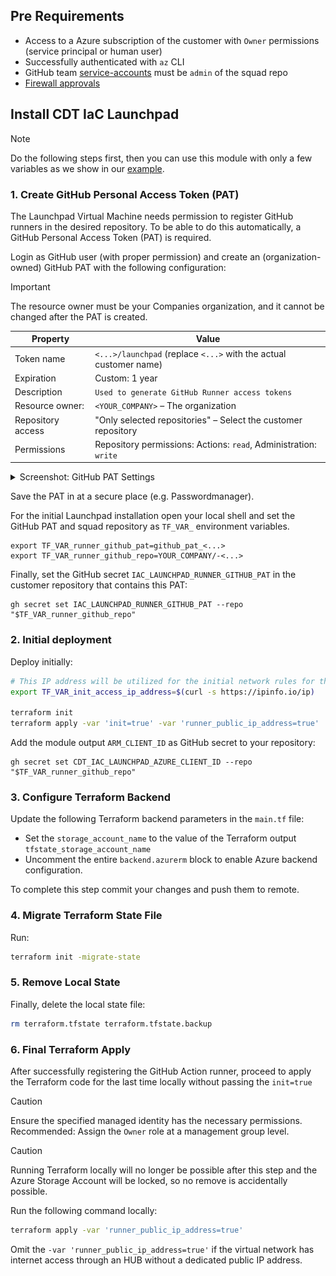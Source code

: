 ## Pre Requirements

- Access to a Azure subscription of the customer with `Owner` permissions (service principal or human user)
- Successfully authenticated with `az` CLI
- GitHub team [service-accounts](https://github.com/orgs/cloudeteer/teams/service-accounts) must be `admin` of the squad repo
- [Firewall approvals](./docs/firewall-approvals.md)

## Install CDT IaC Launchpad

> [!NOTE]
> Do the following steps first, then you can use this module with only a few variables as we show in our [example](https://github.com/cloudeteer/terraform-azurerm-launchpad/blob/main/examples/usage/main.tf).

### 1. Create GitHub Personal Access Token (PAT)

The Launchpad Virtual Machine needs permission to register GitHub runners in the desired repository. To be able to do this automatically, a GitHub Personal Access Token (PAT) is required.

Login as GitHub user (with proper permission) and create an (organization-owned) GitHub PAT with the following configuration:

> [!IMPORTANT]
> The resource owner must be your Companies organization, and it cannot be changed after the PAT is created.

| Property          | Value                                                             |
|-------------------|-------------------------------------------------------------------|
| Token name        | `<...>/launchpad` (replace `<...>` with the actual customer name) |
| Expiration        | Custom: 1 year                                                    |
| Description       | `Used to generate GitHub Runner access tokens`                    |
| Resource owner:   | `<YOUR_COMPANY>` – The organization                               |
| Repository access | "Only selected repositories" – Select the customer repository     |
| Permissions       | Repository permissions: Actions: `read`, Administration: `write`  |

<details>
<summary>Screenshot: GitHub PAT Settings</summary>

![Screenshot: GitHub PAT Settings](images/github-pat-settings.png)
</details>

Save the PAT in at a secure place (e.g. Passwordmanager).

For the initial Launchpad installation open your local shell
and set the GitHub PAT and squad repository as `TF_VAR_` environment variables.

```shell
export TF_VAR_runner_github_pat=github_pat_<...>
export TF_VAR_runner_github_repo=YOUR_COMPANY/-<...>
```

Finally, set the GitHub secret `IAC_LAUNCHPAD_RUNNER_GITHUB_PAT` in the customer repository that contains this PAT:

```shell
gh secret set IAC_LAUNCHPAD_RUNNER_GITHUB_PAT --repo "$TF_VAR_runner_github_repo"
```

### 2. Initial deployment

Deploy initially:

```sh
# This IP address will be utilized for the initial network rules for the storage account and key vault.
export TF_VAR_init_access_ip_address=$(curl -s https://ipinfo.io/ip)

terraform init
terraform apply -var 'init=true' -var 'runner_public_ip_address=true'
```

Add the module output `ARM_CLIENT_ID` as GitHub secret to your repository:

```shell
gh secret set CDT_IAC_LAUNCHPAD_AZURE_CLIENT_ID --repo "$TF_VAR_runner_github_repo"
```

### 3. Configure Terraform Backend

Update the following Terraform backend parameters in the `main.tf` file:

- Set the `storage_account_name` to the value of the Terraform output `tfstate_storage_account_name`
- Uncomment the entire `backend.azurerm` block to enable Azure backend configuration.

To complete this step commit your changes and push them to remote.

### 4. Migrate Terraform State File

Run:

```sh
terraform init -migrate-state
```

### 5. Remove Local State

Finally, delete the local state file:

```sh
rm terraform.tfstate terraform.tfstate.backup
```

### 6. Final Terraform Apply

After successfully registering the GitHub Action runner, proceed to apply the Terraform code for the last time locally without passing the `init=true`

> [!CAUTION]
> Ensure the specified managed identity has the necessary permissions. Recommended: Assign the `Owner` role at a management group level.

> [!CAUTION]
> Running Terraform locally will no longer be possible after this step and the Azure Storage Account will be locked, so no remove is accidentally possible.

Run the following command locally:

```sh
terraform apply -var 'runner_public_ip_address=true'
```

Omit the `-var 'runner_public_ip_address=true'` if the virtual network has internet access through an HUB without a dedicated public IP address.
